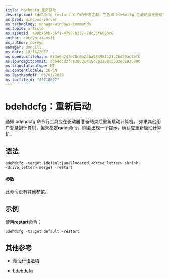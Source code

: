 ```yaml
---
title: bdehdcfg 重新启动
description: Bdehdcfg restart 命令的参考主题，它告知 bdehdcfg 在驱动器准备结束后应重新启动计算机。
ms.prod: windows-server
ms.technology: manage-windows-commands
ms.topic: article
ms.assetid: a98b76bb-36f1-4790-b337-7dc35f606bc6
author: coreyp-at-msft
ms.author: coreyp
manager: dongill
ms.date: 10/16/2017
ms.openlocfilehash: 684a6a24fe78c0a23ba954981121c7bd99ac56fb
ms.sourcegitcommit: ab64dc83fca28039416c26226815502d0193500c
ms.translationtype: MT
ms.contentlocale: zh-CN
ms.lasthandoff: 05/01/2020
ms.locfileid: "82718627"
---
```

# <a name="bdehdcfg-restart"></a>bdehdcfg：重新启动

通知 bdehdcfg 命令行工具应在驱动器准备结束后重新启动计算机。 如果其他用户登录到计算机，但未指定**quiet**命令，则会出现一个提示，确认应重新启动计算机。

## <a name="syntax"></a>语法

```
bdehdcfg -target {default|unallocated|<drive_letter> shrink|<drive_letter> merge} -restart
```

#### <a name="parameters"></a>参数

此命令没有其他参数。

## <a name="examples"></a>示例

使用**restart**命令：

```
bdehdcfg -target default -restart
```

## <a name="additional-references"></a>其他参考

- [命令行语法项](command-line-syntax-key.md)

- [bdehdcfg](bdehdcfg.md)
